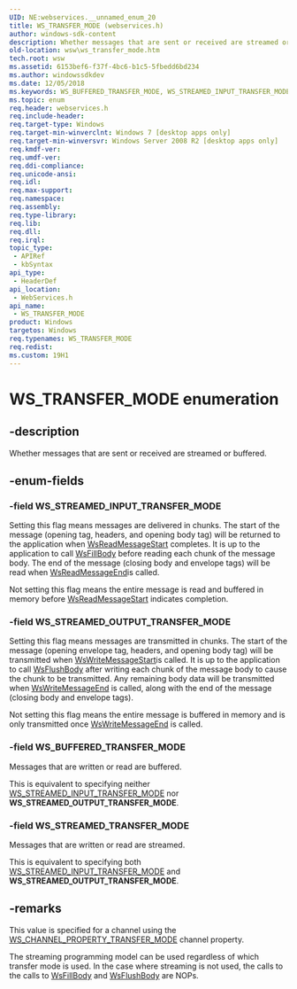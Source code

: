 ```yaml
---
UID: NE:webservices.__unnamed_enum_20
title: WS_TRANSFER_MODE (webservices.h)
author: windows-sdk-content
description: Whether messages that are sent or received are streamed or buffered.
old-location: wsw\ws_transfer_mode.htm
tech.root: wsw
ms.assetid: 6153bef6-f37f-4bc6-b1c5-5fbedd6bd234
ms.author: windowssdkdev
ms.date: 12/05/2018
ms.keywords: WS_BUFFERED_TRANSFER_MODE, WS_STREAMED_INPUT_TRANSFER_MODE, WS_STREAMED_OUTPUT_TRANSFER_MODE, WS_STREAMED_TRANSFER_MODE, WS_TRANSFER_MODE, WS_TRANSFER_MODE enumeration [Web Services for Windows], webservices/WS_BUFFERED_TRANSFER_MODE, webservices/WS_STREAMED_INPUT_TRANSFER_MODE, webservices/WS_STREAMED_OUTPUT_TRANSFER_MODE, webservices/WS_STREAMED_TRANSFER_MODE, webservices/WS_TRANSFER_MODE, wsw.ws_transfer_mode
ms.topic: enum
req.header: webservices.h
req.include-header: 
req.target-type: Windows
req.target-min-winverclnt: Windows 7 [desktop apps only]
req.target-min-winversvr: Windows Server 2008 R2 [desktop apps only]
req.kmdf-ver: 
req.umdf-ver: 
req.ddi-compliance: 
req.unicode-ansi: 
req.idl: 
req.max-support: 
req.namespace: 
req.assembly: 
req.type-library: 
req.lib: 
req.dll: 
req.irql: 
topic_type:
 - APIRef
 - kbSyntax
api_type:
 - HeaderDef
api_location:
 - WebServices.h
api_name:
 - WS_TRANSFER_MODE
product: Windows
targetos: Windows
req.typenames: WS_TRANSFER_MODE
req.redist: 
ms.custom: 19H1
---
```


# WS_TRANSFER_MODE enumeration


## -description


Whether messages that are sent or received are streamed or buffered.
            


## -enum-fields




### -field WS_STREAMED_INPUT_TRANSFER_MODE

Setting this flag means messages are delivered in chunks.  The start of the message
                    (opening tag, headers, and opening body tag) will be returned to the application
                    when <a href="https://docs.microsoft.com/windows/desktop/api/webservices/nf-webservices-wsreadmessagestart">WsReadMessageStart</a> completes.  It is up to the application to call
                    <a href="https://docs.microsoft.com/windows/desktop/api/webservices/nf-webservices-wsfillbody">WsFillBody</a> before reading each chunk of the message body.  The end of
                    the message (closing body and envelope tags) will be read when <a href="https://docs.microsoft.com/windows/desktop/api/webservices/nf-webservices-wsreadmessageend">WsReadMessageEnd</a>is called.
                

Not setting this flag means the entire message is read and buffered
                    in memory before <a href="https://docs.microsoft.com/windows/desktop/api/webservices/nf-webservices-wsreadmessagestart">WsReadMessageStart</a> indicates completion.
                


### -field WS_STREAMED_OUTPUT_TRANSFER_MODE

Setting this flag means messages are transmitted in chunks.  The start of the message (opening
                    envelope tag, headers, and opening body tag) will be transmitted when <a href="https://docs.microsoft.com/windows/desktop/api/webservices/nf-webservices-wswritemessagestart">WsWriteMessageStart</a>is called.  It is up to the application to call <a href="https://docs.microsoft.com/windows/desktop/api/webservices/nf-webservices-wsflushbody">WsFlushBody</a> after writing each chunk 
                    of the message body to cause the chunk to be transmitted.
                    Any remaining body data will be transmitted when <a href="https://docs.microsoft.com/windows/desktop/api/webservices/nf-webservices-wswritemessageend">WsWriteMessageEnd</a> is called, along with
                    the end of the message (closing body and envelope tags).
                

Not setting this flag means the entire message is buffered in 
                    memory and is only transmitted once <a href="https://docs.microsoft.com/windows/desktop/api/webservices/nf-webservices-wswritemessageend">WsWriteMessageEnd</a> is called.
                


### -field WS_BUFFERED_TRANSFER_MODE

Messages that are written or read are buffered.
                

This is equivalent to specifying neither
                    <a href="https://docs.microsoft.com/windows/desktop/api/webservices/ne-webservices-ws_transfer_mode">WS_STREAMED_INPUT_TRANSFER_MODE</a> nor
                    <b>WS_STREAMED_OUTPUT_TRANSFER_MODE</b>.
                


### -field WS_STREAMED_TRANSFER_MODE

Messages that are written or read are streamed.
                

This is equivalent to specifying both
                    <a href="https://docs.microsoft.com/windows/desktop/api/webservices/ne-webservices-ws_transfer_mode">WS_STREAMED_INPUT_TRANSFER_MODE</a> and
                    <b>WS_STREAMED_OUTPUT_TRANSFER_MODE</b>.
                


## -remarks



This value is specified for a channel using the 
                <a href="https://docs.microsoft.com/windows/desktop/api/webservices/ne-webservices-ws_channel_property_id">WS_CHANNEL_PROPERTY_TRANSFER_MODE</a> channel property.
            

The streaming programming model can be used regardless of which 
                transfer mode is used.  In the case where streaming is not used, the calls
                to the calls to <a href="https://docs.microsoft.com/windows/desktop/api/webservices/nf-webservices-wsfillbody">WsFillBody</a> and <a href="https://docs.microsoft.com/windows/desktop/api/webservices/nf-webservices-wsflushbody">WsFlushBody</a> are NOPs.
            



